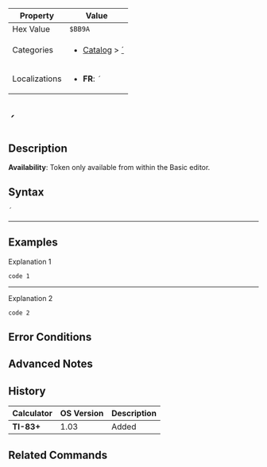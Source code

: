 | Property      | Value |
|---------------|-------|
| Hex Value     | `$BB9A`|
| Categories    | <ul><li>[Catalog](<../categories/Catalog.md>) > [´](<../categories/Catalog.md#´>)</li></ul> |
| Localizations | <ul><li><b>FR</b>: `´`</li></ul> |

# `´`

## Description



<b>Availability</b>: Token only available from within the Basic editor.

## Syntax
`´`

<hr>

## Examples

Explanation 1
```ti-basic
code 1
```
---
Explanation 2
```ti-basic
code 2
```

## Error Conditions


## Advanced Notes


## History
| Calculator | OS Version | Description |
|------------|------------|-------------|
| <b>TI-83+</b> | 1.03 | Added

## Related Commands

    